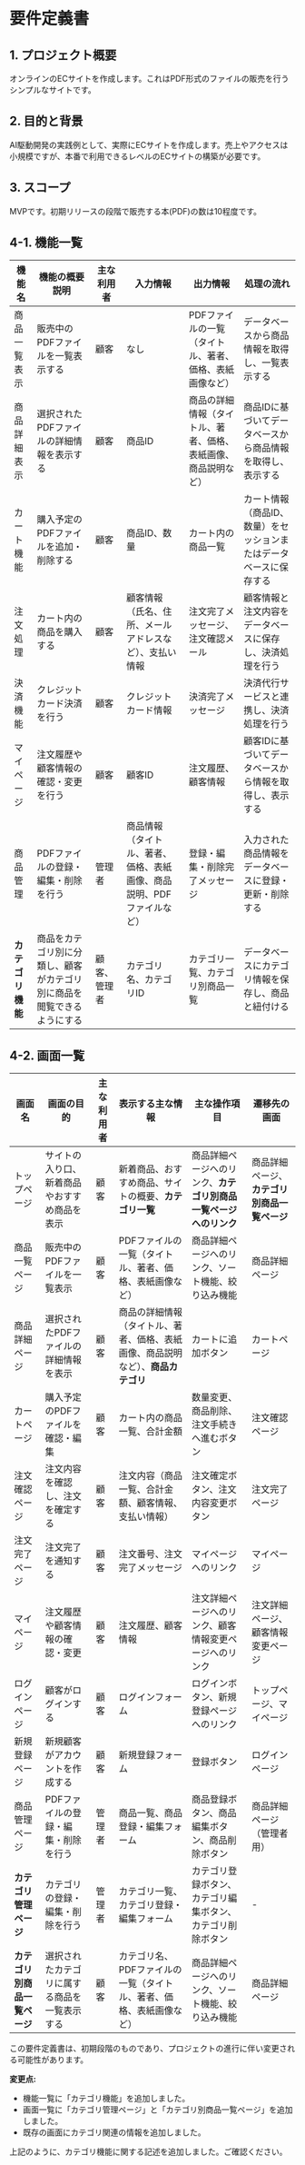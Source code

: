 # 要件定義書

## 1. プロジェクト概要

オンラインのECサイトを作成します。これはPDF形式のファイルの販売を行うシンプルなサイトです。

## 2. 目的と背景

AI駆動開発の実践例として、実際にECサイトを作成します。売上やアクセスは小規模ですが、本番で利用できるレベルのECサイトの構築が必要です。

## 3. スコープ

MVPです。初期リリースの段階で販売する本(PDF)の数は10程度です。

## 4-1. 機能一覧

| 機能名 | 機能の概要説明 | 主な利用者 | 入力情報 | 出力情報 | 処理の流れ |
|---|---|---|---|---|---|
| 商品一覧表示 | 販売中のPDFファイルを一覧表示する | 顧客 | なし | PDFファイルの一覧（タイトル、著者、価格、表紙画像など） | データベースから商品情報を取得し、一覧表示する |
| 商品詳細表示 | 選択されたPDFファイルの詳細情報を表示する | 顧客 | 商品ID | 商品の詳細情報（タイトル、著者、価格、表紙画像、商品説明など） | 商品IDに基づいてデータベースから商品情報を取得し、表示する |
| カート機能 | 購入予定のPDFファイルを追加・削除する | 顧客 | 商品ID、数量 | カート内の商品一覧 | カート情報（商品ID、数量）をセッションまたはデータベースに保存する |
| 注文処理 | カート内の商品を購入する | 顧客 | 顧客情報（氏名、住所、メールアドレスなど）、支払い情報 | 注文完了メッセージ、注文確認メール | 顧客情報と注文内容をデータベースに保存し、決済処理を行う |
| 決済機能 | クレジットカード決済を行う | 顧客 | クレジットカード情報 | 決済完了メッセージ | 決済代行サービスと連携し、決済処理を行う |
| マイページ | 注文履歴や顧客情報の確認・変更を行う | 顧客 | 顧客ID | 注文履歴、顧客情報 | 顧客IDに基づいてデータベースから情報を取得し、表示する |
| 商品管理 | PDFファイルの登録・編集・削除を行う | 管理者 | 商品情報（タイトル、著者、価格、表紙画像、商品説明、PDFファイルなど） | 登録・編集・削除完了メッセージ | 入力された商品情報をデータベースに登録・更新・削除する |
| **カテゴリ機能** | 商品をカテゴリ別に分類し、顧客がカテゴリ別に商品を閲覧できるようにする | 顧客、管理者 | カテゴリ名、カテゴリID | カテゴリ一覧、カテゴリ別商品一覧 | データベースにカテゴリ情報を保存し、商品と紐付ける |


## 4-2. 画面一覧

| 画面名 | 画面の目的 | 主な利用者 | 表示する主な情報 | 主な操作項目 | 遷移先の画面 |
|---|---|---|---|---|---|
| トップページ | サイトの入り口、新着商品やおすすめ商品を表示 | 顧客 | 新着商品、おすすめ商品、サイトの概要、**カテゴリ一覧** | 商品詳細ページへのリンク、**カテゴリ別商品一覧ページへのリンク** | 商品詳細ページ、**カテゴリ別商品一覧ページ** |
| 商品一覧ページ | 販売中のPDFファイルを一覧表示 | 顧客 | PDFファイルの一覧（タイトル、著者、価格、表紙画像など） | 商品詳細ページへのリンク、ソート機能、絞り込み機能 | 商品詳細ページ |
| 商品詳細ページ | 選択されたPDFファイルの詳細情報を表示 | 顧客 | 商品の詳細情報（タイトル、著者、価格、表紙画像、商品説明など）、**商品カテゴリ** | カートに追加ボタン | カートページ |
| カートページ | 購入予定のPDFファイルを確認・編集 | 顧客 | カート内の商品一覧、合計金額 | 数量変更、商品削除、注文手続きへ進むボタン | 注文確認ページ |
| 注文確認ページ | 注文内容を確認し、注文を確定する | 顧客 | 注文内容（商品一覧、合計金額、顧客情報、支払い情報） | 注文確定ボタン、注文内容変更ボタン | 注文完了ページ |
| 注文完了ページ | 注文完了を通知する | 顧客 | 注文番号、注文完了メッセージ | マイページへのリンク | マイページ |
| マイページ | 注文履歴や顧客情報の確認・変更 | 顧客 | 注文履歴、顧客情報 | 注文詳細ページへのリンク、顧客情報変更ページへのリンク | 注文詳細ページ、顧客情報変更ページ |
| ログインページ | 顧客がログインする | 顧客 | ログインフォーム | ログインボタン、新規登録ページへのリンク | トップページ、マイページ |
| 新規登録ページ | 新規顧客がアカウントを作成する | 顧客 | 新規登録フォーム | 登録ボタン | ログインページ |
| 商品管理ページ | PDFファイルの登録・編集・削除を行う | 管理者 | 商品一覧、商品登録・編集フォーム | 商品登録ボタン、商品編集ボタン、商品削除ボタン | 商品詳細ページ（管理者用） |
| **カテゴリ管理ページ** | カテゴリの登録・編集・削除を行う | 管理者 | カテゴリ一覧、カテゴリ登録・編集フォーム | カテゴリ登録ボタン、カテゴリ編集ボタン、カテゴリ削除ボタン | - |
| **カテゴリ別商品一覧ページ** | 選択されたカテゴリに属する商品を一覧表示する | 顧客 | カテゴリ名、PDFファイルの一覧（タイトル、著者、価格、表紙画像など） | 商品詳細ページへのリンク、ソート機能、絞り込み機能 | 商品詳細ページ |


この要件定義書は、初期段階のものであり、プロジェクトの進行に伴い変更される可能性があります。

**変更点:**

* 機能一覧に「カテゴリ機能」を追加しました。
* 画面一覧に「カテゴリ管理ページ」と「カテゴリ別商品一覧ページ」を追加しました。
* 既存の画面にカテゴリ関連の情報を追加しました。

上記のように、カテゴリ機能に関する記述を追加しました。ご確認ください。
